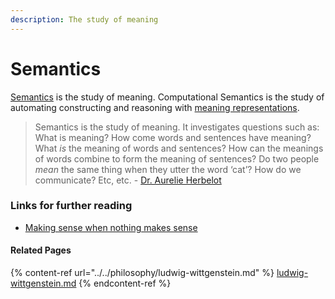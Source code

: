 ```yaml
---
description: The study of meaning
---
```


# Semantics

[Semantics](./) is the study of meaning.  Computational Semantics is the study of automating constructing and reasoning with [meaning representations](https://en.wikipedia.org/wiki/Semantics).&#x20;

> Semantics is the study of meaning. It investigates questions such as: What is meaning? How come words and sentences have meaning? What _is_ the meaning of words and sentences? How can the meanings of words combine to form the meaning of sentences? Do two people _mean_ the same thing when they utter the word ‘cat’? How do we communicate? Etc, etc.  - [Dr. Aurelie Herbelot](https://aurelieherbelot.net)

### Links for further reading

* [Making sense when nothing makes sense](https://aurelieherbelot.net/podcast/making-sense-when-nothing-makes-sense/)

#### Related Pages

{% content-ref url="../../philosophy/ludwig-wittgenstein.md" %}
[ludwig-wittgenstein.md](../../philosophy/ludwig-wittgenstein.md)
{% endcontent-ref %}

